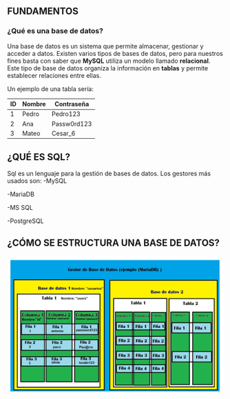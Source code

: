 ## FUNDAMENTOS

### ¿Qué es una base de datos?

Una base de datos es un sistema que permite almacenar, gestionar y acceder a datos. Existen varios tipos de bases de datos, pero para nuestros fines basta con saber que **MySQL** utiliza un modelo llamado **relacional**. Este tipo de base de datos organiza la información en **tablas** y permite establecer relaciones entre ellas.

Un ejemplo de una tabla sería:

| ID | Nombre | Contraseña     |
|----|--------|----------------|
| 1  | Pedro  | Pedro123       |
| 2  | Ana    | Passw0rd123    |
| 3  | Mateo  | Cesar_6        |

## ¿QUÉ ES SQL?

Sql es un lenguaje para la gestión de bases de datos.
Los gestores más usados son:
-MySQL

-MariaDB

-MS SQL

-PostgreSQL

## ¿CÓMO SE ESTRUCTURA UNA BASE DE DATOS?

![Esquema de bases de datos](https://github.com/lavafuego/Manual-hacking-etico/raw/main/.assets/esquema%20bases%20de%20datos.jpg)


